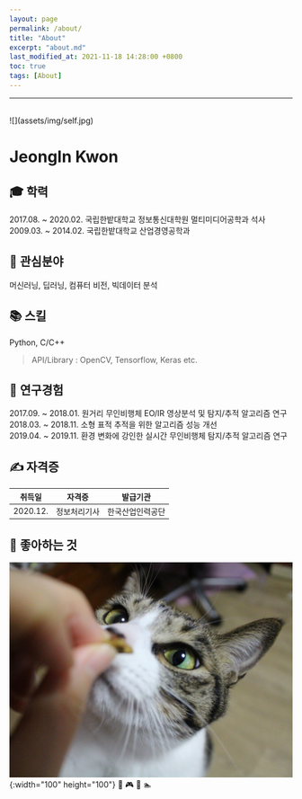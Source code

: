 ```yaml
---
layout: page
permalink: /about/
title: "About"
excerpt: "about.md"
last_modified_at: 2021-11-18 14:28:00 +0800
toc: true
tags: [About]
---
```


***
<br>
![](assets/img/self.jpg)
<h1>JeongIn Kwon</h1>

## &#127891; 학력
2017.08. ~ 2020.02. 국립한밭대학교 정보통신대학원 멀티미디어공학과 석사<br>2009.03. ~ 2014.02. 국립한밭대학교 산업경영공학과

## &#128270; 관심분야
머신러닝, 딥러닝, 컴퓨터 비전, 빅데이터 분석

## &#128218; 스킬
Python, C/C++
> API/Library : OpenCV, Tensorflow, Keras  etc.

## &#128221; 연구경험
2017.09. ~ 2018.01. 원거리 무인비행체 EO/IR 영상분석 및 탐지/추적 알고리즘 연구<br>2018.03. ~ 2018.11. 소형 표적 추적을 위한 알고리즘 성능 개선<br>2019.04. ~ 2019.11. 환경 변화에 강인한 실시간 무인비행체 탐지/추적 알고리즘 연구<br>

## &#9997; 자격증

|  취득일  |     자격증     |     발급기관     |
|:-------:|:-------------:|:--------------:|
| 2020.12.|   정보처리기사  |  한국산업인력공단 |

## &#128150; 좋아하는 것
![Rin](/assets/img/mylove.JPG){:width="100" height="100"}
&#127844; &#127918; &#127929; &#127946;
